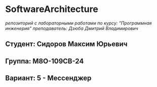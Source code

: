 # SoftwareArchitecture

*репозиторий с лабораторными работами по курсу: "Программная инженерия"*
*преподаватель: Дзюба Дмитрий Владимирович*

## Студент: Сидоров Максим Юрьевич
## Группа: М8О-109СВ-24
## Вариант: 5 - Мессенджер